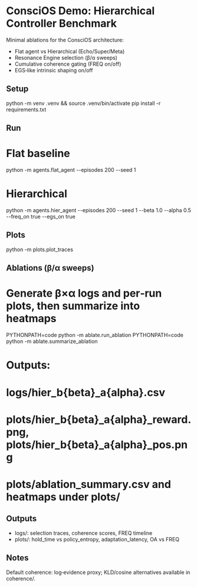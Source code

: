 # ConsciOS Demo: Hierarchical Controller Benchmark

Minimal ablations for the ConsciOS architecture:
- Flat agent vs Hierarchical (Echo/Super/Meta)
- Resonance Engine selection (β/α sweeps)
- Cumulative coherence gating (FREQ on/off)
- EGS‑like intrinsic shaping on/off

## Setup
python -m venv .venv && source .venv/bin/activate
pip install -r requirements.txt

## Run
# Flat baseline
python -m agents.flat_agent --episodes 200 --seed 1
# Hierarchical
python -m agents.hier_agent --episodes 200 --seed 1 --beta 1.0 --alpha 0.5 --freq_on true --egs_on true

## Plots
python -m plots.plot_traces

## Ablations (β/α sweeps)
# Generate β×α logs and per‑run plots, then summarize into heatmaps
PYTHONPATH=code python -m ablate.run_ablation
PYTHONPATH=code python -m ablate.summarize_ablation

# Outputs:
# logs/hier_b{beta}_a{alpha}.csv
# plots/hier_b{beta}_a{alpha}_reward.png, plots/hier_b{beta}_a{alpha}_pos.png
# plots/ablation_summary.csv and heatmaps under plots/

## Outputs
- logs/: selection traces, coherence scores, FREQ timeline
- plots/: hold_time vs policy_entropy, adaptation_latency, OA vs FREQ

## Notes
Default coherence: log‑evidence proxy; KLD/cosine alternatives available in coherence/.


